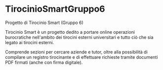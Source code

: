 # TirocinioSmartGruppo6

Progetto di Tirocinio Smart (Gruppo 6)

Tirocinio Smart è un progetto dedito a portare online operazioni burocratiche
nell'ambito dei tirocini esterni universitari e tutto ciò che sia legato ai tirocini esterni.

Comprende sezioni per cercare aziende e tutor, oltre alla possibilità di compilare
un registro tirocinante e di effettuare richieste tramite documenti PDF firmati (anche con firma digitale).


